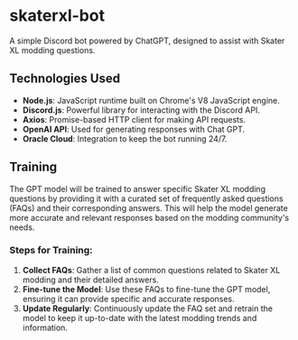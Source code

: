 # skaterxl-bot

A simple Discord bot powered by ChatGPT, designed to assist with Skater XL modding questions.

## Technologies Used

- **Node.js**: JavaScript runtime built on Chrome's V8 JavaScript engine.
- **Discord.js**: Powerful library for interacting with the Discord API.
- **Axios**: Promise-based HTTP client for making API requests.
- **OpenAI API**: Used for generating responses with Chat GPT.
- **Oracle Cloud**: Integration to keep the bot running 24/7.

## Training

The GPT model will be trained to answer specific Skater XL modding questions by providing it with a curated set of frequently asked questions (FAQs) and their corresponding answers. This will help the model generate more accurate and relevant responses based on the modding community's needs.

### Steps for Training:

1. **Collect FAQs**: Gather a list of common questions related to Skater XL modding and their detailed answers.
2. **Fine-tune the Model**: Use these FAQs to fine-tune the GPT model, ensuring it can provide specific and accurate responses.
3. **Update Regularly**: Continuously update the FAQ set and retrain the model to keep it up-to-date with the latest modding trends and information.
